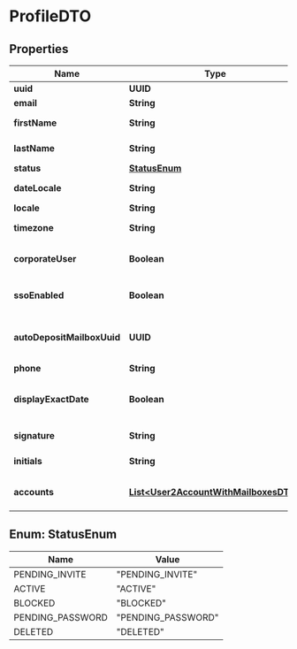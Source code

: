 

# ProfileDTO


## Properties

| Name | Type | Description | Notes |
|------------ | ------------- | ------------- | -------------|
|**uuid** | **UUID** | User uuid |  [optional] |
|**email** | **String** | User email |  [optional] |
|**firstName** | **String** | User first name |  [optional] |
|**lastName** | **String** | User last name |  [optional] |
|**status** | [**StatusEnum**](#StatusEnum) | User status |  [optional] |
|**dateLocale** | **String** | User locale for dates |  [optional] |
|**locale** | **String** | User locale |  [optional] |
|**timezone** | **String** | User timezone |  [optional] |
|**corporateUser** | **Boolean** | Is corporate user |  [optional] |
|**ssoEnabled** | **Boolean** | Is SSO enabled for user |  [optional] |
|**autoDepositMailboxUuid** | **UUID** | Auto Deposit Mailbox UUID |  [optional] |
|**phone** | **String** | User phone |  [optional] |
|**displayExactDate** | **Boolean** | Display exact date instead of relative |  [optional] |
|**signature** | **String** | Saved eInk signature |  [optional] |
|**initials** | **String** | Saved initials |  [optional] |
|**accounts** | [**List&lt;User2AccountWithMailboxesDTO&gt;**](User2AccountWithMailboxesDTO.md) | User accounts belongs to |  [optional] |



## Enum: StatusEnum

| Name | Value |
|---- | -----|
| PENDING_INVITE | &quot;PENDING_INVITE&quot; |
| ACTIVE | &quot;ACTIVE&quot; |
| BLOCKED | &quot;BLOCKED&quot; |
| PENDING_PASSWORD | &quot;PENDING_PASSWORD&quot; |
| DELETED | &quot;DELETED&quot; |



